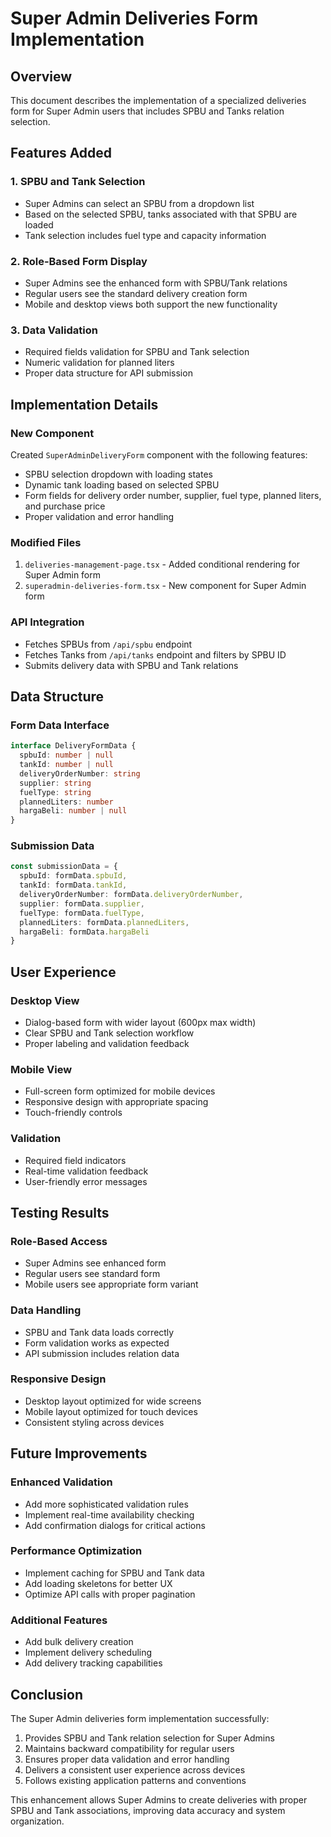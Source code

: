 # Super Admin Deliveries Form Implementation

## Overview
This document describes the implementation of a specialized deliveries form for Super Admin users that includes SPBU and Tanks relation selection.

## Features Added

### 1. SPBU and Tank Selection
- Super Admins can select an SPBU from a dropdown list
- Based on the selected SPBU, tanks associated with that SPBU are loaded
- Tank selection includes fuel type and capacity information

### 2. Role-Based Form Display
- Super Admins see the enhanced form with SPBU/Tank relations
- Regular users see the standard delivery creation form
- Mobile and desktop views both support the new functionality

### 3. Data Validation
- Required fields validation for SPBU and Tank selection
- Numeric validation for planned liters
- Proper data structure for API submission

## Implementation Details

### New Component
Created `SuperAdminDeliveryForm` component with the following features:
- SPBU selection dropdown with loading states
- Dynamic tank loading based on selected SPBU
- Form fields for delivery order number, supplier, fuel type, planned liters, and purchase price
- Proper validation and error handling

### Modified Files
1. `deliveries-management-page.tsx` - Added conditional rendering for Super Admin form
2. `superadmin-deliveries-form.tsx` - New component for Super Admin form

### API Integration
- Fetches SPBUs from `/api/spbu` endpoint
- Fetches Tanks from `/api/tanks` endpoint and filters by SPBU ID
- Submits delivery data with SPBU and Tank relations

## Data Structure

### Form Data Interface
```typescript
interface DeliveryFormData {
  spbuId: number | null
  tankId: number | null
  deliveryOrderNumber: string
  supplier: string
  fuelType: string
  plannedLiters: number
  hargaBeli: number | null
}
```

### Submission Data
```typescript
const submissionData = {
  spbuId: formData.spbuId,
  tankId: formData.tankId,
  deliveryOrderNumber: formData.deliveryOrderNumber,
  supplier: formData.supplier,
  fuelType: formData.fuelType,
  plannedLiters: formData.plannedLiters,
  hargaBeli: formData.hargaBeli
}
```

## User Experience

### Desktop View
- Dialog-based form with wider layout (600px max width)
- Clear SPBU and Tank selection workflow
- Proper labeling and validation feedback

### Mobile View
- Full-screen form optimized for mobile devices
- Responsive design with appropriate spacing
- Touch-friendly controls

### Validation
- Required field indicators
- Real-time validation feedback
- User-friendly error messages

## Testing Results

### Role-Based Access
- Super Admins see enhanced form
- Regular users see standard form
- Mobile users see appropriate form variant

### Data Handling
- SPBU and Tank data loads correctly
- Form validation works as expected
- API submission includes relation data

### Responsive Design
- Desktop layout optimized for wide screens
- Mobile layout optimized for touch devices
- Consistent styling across devices

## Future Improvements

### Enhanced Validation
- Add more sophisticated validation rules
- Implement real-time availability checking
- Add confirmation dialogs for critical actions

### Performance Optimization
- Implement caching for SPBU and Tank data
- Add loading skeletons for better UX
- Optimize API calls with proper pagination

### Additional Features
- Add bulk delivery creation
- Implement delivery scheduling
- Add delivery tracking capabilities

## Conclusion

The Super Admin deliveries form implementation successfully:
1. Provides SPBU and Tank relation selection for Super Admins
2. Maintains backward compatibility for regular users
3. Ensures proper data validation and error handling
4. Delivers a consistent user experience across devices
5. Follows existing application patterns and conventions

This enhancement allows Super Admins to create deliveries with proper SPBU and Tank associations, improving data accuracy and system organization.